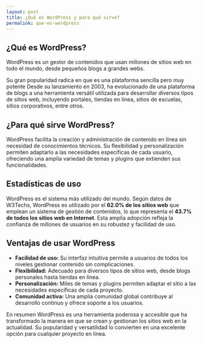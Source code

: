 ```yaml
---
layout: post
title: ¿Qué es WordPress y para qué sirve?
permalink: que-es-wordpress
---
```


## ¿Qué es WordPress?

WordPress es un gestor de contenidos que usan millones de sitios web en todo el mundo, desde pequeños blogs a grandes webs.

Su gran popularidad radica en que es una plataforma sencilla pero muy potente Desde su lanzamiento en 2003, ha evolucionado de una plataforma de blogs a una herramienta versátil utilizada para desarrollar diversos tipos de sitios web, incluyendo portales, tiendas en línea, sitios de escuelas, sitios corporativos, entre otros.

## ¿Para qué sirve WordPress?

WordPress facilita la creación y administración de contenido en línea sin necesidad de conocimientos técnicos. Su flexibilidad y personalización permiten adaptarlo a las necesidades específicas de cada usuario, ofreciendo una amplia variedad de temas y plugins que extienden sus funcionalidades.

## Estadísticas de uso

WordPress es el sistema más utilizado del mundo. Según datos de W3Techs, WordPress es utilizado por el **62.0% de los sitios web** que emplean un sistema de gestión de contenidos, lo que representa el **43.7% de todos los sitios web en Internet**. Esta amplia adopción refleja la confianza de millones de usuarios en su robustez y facilidad de uso.

## Ventajas de usar WordPress

- **Facilidad de uso:** Su interfaz intuitiva permite a usuarios de todos los niveles gestionar contenido sin complicaciones.
- **Flexibilidad:** Adecuado para diversos tipos de sitios web, desde blogs personales hasta tiendas en línea.
- **Personalización:** Miles de temas y plugins permiten adaptar el sitio a las necesidades específicas de cada proyecto.
- **Comunidad activa:** Una amplia comunidad global contribuye al desarrollo continuo y ofrece soporte a los usuarios.

En resumen WordPress es una herramienta poderosa y accesible que ha transformado la manera en que se crean y gestionan los sitios web en la actualidad. Su popularidad y versatilidad lo convierten en una excelente opción para cualquier proyecto en línea.
